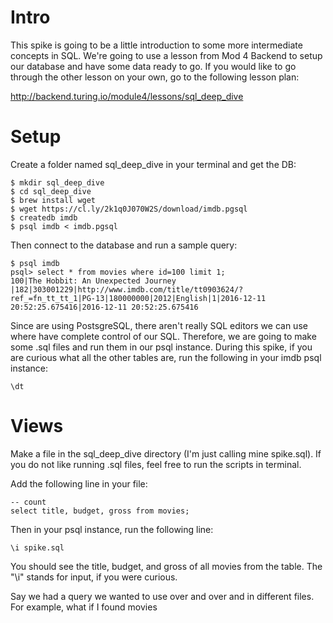 # Intro
This spike is going to be a little introduction to some more intermediate concepts in SQL. We're going to use a lesson from Mod 4 Backend to setup our database and have some data ready to go. If you would like to go through the other lesson on your own, go to the following lesson plan:

http://backend.turing.io/module4/lessons/sql_deep_dive

# Setup
Create a folder named sql_deep_dive in your terminal and get the DB:
```
$ mkdir sql_deep_dive
$ cd sql_deep_dive
$ brew install wget
$ wget https://cl.ly/2k1q0J070W2S/download/imdb.pgsql
$ createdb imdb
$ psql imdb < imdb.pgsql
```
Then connect to the database and run a sample query:
```
$ psql imdb
psql> select * from movies where id=100 limit 1;
100|The Hobbit: An Unexpected Journey |182|303001229|http://www.imdb.com/title/tt0903624/?ref_=fn_tt_tt_1|PG-13|180000000|2012|English|1|2016-12-11 20:52:25.675416|2016-12-11 20:52:25.675416
```
Since are using PostsgreSQL, there aren't really SQL editors we can use where have complete control of our SQL. Therefore, we are going to make some .sql files and run them in our psql instance. During this spike, if you are curious what all the other tables are, run the following in your imdb psql instance:
```
\dt
```
# Views
Make a file in the sql_deep_dive directory (I'm just calling mine spike.sql). If you do not like running .sql files, feel free to run the scripts in terminal.

Add the following line in your file:

```
-- count
select title, budget, gross from movies;
```
Then in your psql instance, run the following line:

```
\i spike.sql
```

You should see the title, budget, and gross of all movies from the table. The "\i" stands for input, if you were curious.

Say we had a query we wanted to use over and over and in different files. For example, what if I found movies
